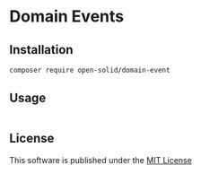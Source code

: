 # Domain Events

## Installation

```bash
composer require open-solid/domain-event
```

## Usage

```php

```

## License

This software is published under the [MIT License](LICENSE)
